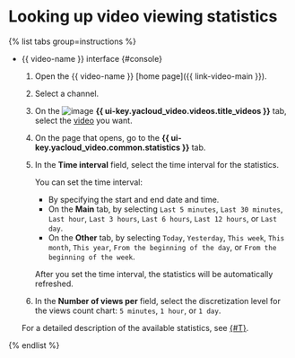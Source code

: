 # Looking up video viewing statistics

{% list tabs group=instructions %}

- {{ video-name }} interface {#console}

   1. Open the {{ video-name }} [home page]({{ link-video-main }}).
   1. Select a channel.
   1. On the ![image](../../../_assets/console-icons/circle-play.svg) **{{ ui-key.yacloud_video.videos.title_videos }}** tab, select the [video](../../concepts/videos.md) you want.
   1. On the page that opens, go to the **{{ ui-key.yacloud_video.common.statistics }}** tab.
   1. In the **Time interval** field, select the time interval for the statistics.

      You can set the time interval:
      * By specifying the start and end date and time.
      * On the **Main** tab, by selecting `Last 5 minutes`, `Last 30 minutes`, `Last hour`, `Last 3 hours`, `Last 6 hours`, `Last 12 hours`, or `Last day`.
      * On the **Other** tab, by selecting `Today`, `Yesterday`, `This week`, `This month`, `This year`, `From the beginning of the day`, or `From the beginning of the week`.

      After you set the time interval, the statistics will be automatically refreshed.

   1. In the **Number of views per** field, select the discretization level for the views count chart: `5 minutes`, `1 hour`, or `1 day`.

   For a detailed description of the available statistics, see [{#T}](../../concepts/videos.md#video-statistics).

{% endlist %}
